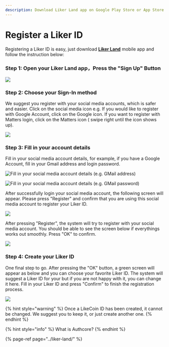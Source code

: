 ```yaml
---
description: Download Liker Land app on Google Play Store or App Store.
---
```


# Register a Liker ID

Registering a Liker ID is easy, just download [**Liker Land**](https://like.co/in/getapp) mobile app and follow the instruction below:

### Step 1: Open your Liker Land app，Press the "Sign Up" Button 

![](../../.gitbook/assets/img_3455.jpg)

### **Step 2: Choose your Sign-In method**

We suggest you register with your social media accounts, which is safer and easier. Click on the social media icon e.g. If you would like to register with Google Account, click on the Google icon. If you want to register with Matters login, click on the Matters icon \( swipe right until the icon shows up\).

![](../../.gitbook/assets/img_2334.PNG)

### Step 3: Fill in your account details

Fill in your social media account details, for example, if you have a Google Account, fill in your Gmail address and login password.



![Fill in your social media account details \(e.g. GMail address\)](../../.gitbook/assets/img_2338.PNG)

![Fill in your social media account details \(e.g. GMail password\)](../../.gitbook/assets/img_2339.PNG)

After successfully login your social media account, the following screen will appear. Please press "Register" and confirm that you are using this social media account to register your Liker ID.

![](../../.gitbook/assets/img_2340.PNG)

After pressing "Register", the system will try to register with your social media account. You should be able to see the screen below if everythings works out smoothly. Press "OK" to confirm.

![](../../.gitbook/assets/img_2341%20%282%29.PNG)

### Step 4: Create your Liker ID

One final step to go. After pressing the "OK" button, a green screen will appear as below and you can choose your favorite Liker ID. The system will suggest a Liker ID for your but if you are not happy with it, you can change it here. Fill in your Liker ID and press "Confirm" to finish the registration process.

![](../../.gitbook/assets/img_3461.jpg)

{% hint style="warning" %}
Once a LikeCoin ID has been created, it cannot be changed.  We suggest you to keep it, or just create another one.
{% endhint %}

{% hint style="info" %}
What is Authcore?
{% endhint %}

{% page-ref page="../liker-land/" %}



